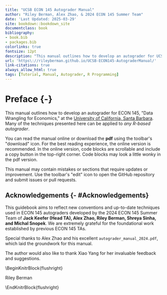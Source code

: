 ```yaml
--- 
title: "UCSB ECON 145 Autograder Manual"
author: "Riley Berman, Alex Zhao, & 2024 ECON 145 Summer Team"
date: 'Last Updated: 2025-03-29'
site: bookdown::bookdown_site
documentclass: book
bibliography:
- book.bib
- packages.bib
colorlinks: true
fontsize: 12pt
description: "This manual outlines how to develop an autograder for UCSB ECON 145 coding assignments. Many of the techniques presented here can be applied to any R-based autograder."
url: 'https\://rileyberman.github.io/UCSB-ECON145-AutograderManual/' 
link-citations: true
always_allow_html: true
tags: [Tutorial, Manual, Autograder, R Programming]
---
```


# Preface {-}

This manual outlines how to develop an autograder for ECON 145, "Data Wrangling for Economics," at the [University of California, Santa Barbara](https://econ.ucsb.edu/programs/undergraduate/courses). Many of the techniques presented here can be applied to *any R-based autograder*.

You can read the manual online or download the **pdf** using the toolbar's "download" icon. For the best reading experience, the online version is recommended. In the online version, code blocks are scrollable and include a copy button in the top-right corner. Code blocks may look a little wonky in the pdf version. 

This manual may contain mistakes or sections that require updates or improvement. Use the toolbar's "edit" icon to open the GitHub repository and submit issues or pull requests. 



## Acknowledgements {- #Acknowledgements}

This guidebook aims to reflect new conventions and up-to-date techniques used in ECON 145 autograders developed by the 2024 ECON 145 Summer Team of **Jack Keefer (Head TA), Alex Zhao, Riley Berman, Shreya Sinha, and Michal Snopek**. We are extremely grateful for the foundational work established by previous ECON 145 TAs.

Special thanks to Alex Zhao and his excellent `autograder_manual_2024.pdf`, which  laid the groundwork for this manual.

The author would also like to thank Xiao Yang for her invaluable feedback and suggestions. 

\BeginKnitrBlock{flushright}<p class="flushright">Riley Berman</p>\EndKnitrBlock{flushright}
